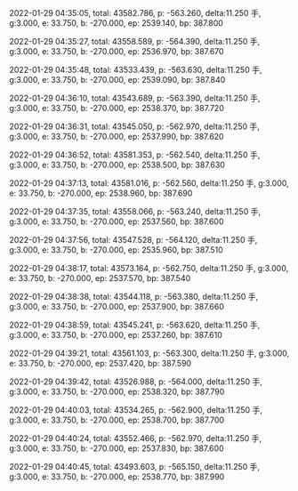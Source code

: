2022-01-29 04:35:05, total: 43582.786, p: -563.260, delta:11.250 手, g:3.000, e: 33.750, b: -270.000, ep: 2539.140, bp: 387.800

2022-01-29 04:35:27, total: 43558.589, p: -564.390, delta:11.250 手, g:3.000, e: 33.750, b: -270.000, ep: 2536.970, bp: 387.670

2022-01-29 04:35:48, total: 43533.439, p: -563.630, delta:11.250 手, g:3.000, e: 33.750, b: -270.000, ep: 2539.090, bp: 387.840

2022-01-29 04:36:10, total: 43543.689, p: -563.390, delta:11.250 手, g:3.000, e: 33.750, b: -270.000, ep: 2538.370, bp: 387.720

2022-01-29 04:36:31, total: 43545.050, p: -562.970, delta:11.250 手, g:3.000, e: 33.750, b: -270.000, ep: 2537.990, bp: 387.620

2022-01-29 04:36:52, total: 43581.353, p: -562.540, delta:11.250 手, g:3.000, e: 33.750, b: -270.000, ep: 2538.500, bp: 387.630

2022-01-29 04:37:13, total: 43581.016, p: -562.560, delta:11.250 手, g:3.000, e: 33.750, b: -270.000, ep: 2538.960, bp: 387.690

2022-01-29 04:37:35, total: 43558.066, p: -563.240, delta:11.250 手, g:3.000, e: 33.750, b: -270.000, ep: 2537.560, bp: 387.600

2022-01-29 04:37:56, total: 43547.528, p: -564.120, delta:11.250 手, g:3.000, e: 33.750, b: -270.000, ep: 2535.960, bp: 387.510

2022-01-29 04:38:17, total: 43573.164, p: -562.750, delta:11.250 手, g:3.000, e: 33.750, b: -270.000, ep: 2537.570, bp: 387.540

2022-01-29 04:38:38, total: 43544.118, p: -563.380, delta:11.250 手, g:3.000, e: 33.750, b: -270.000, ep: 2537.900, bp: 387.660

2022-01-29 04:38:59, total: 43545.241, p: -563.620, delta:11.250 手, g:3.000, e: 33.750, b: -270.000, ep: 2537.260, bp: 387.610

2022-01-29 04:39:21, total: 43561.103, p: -563.300, delta:11.250 手, g:3.000, e: 33.750, b: -270.000, ep: 2537.420, bp: 387.590

2022-01-29 04:39:42, total: 43526.988, p: -564.000, delta:11.250 手, g:3.000, e: 33.750, b: -270.000, ep: 2538.320, bp: 387.790

2022-01-29 04:40:03, total: 43534.265, p: -562.900, delta:11.250 手, g:3.000, e: 33.750, b: -270.000, ep: 2538.700, bp: 387.700

2022-01-29 04:40:24, total: 43552.466, p: -562.970, delta:11.250 手, g:3.000, e: 33.750, b: -270.000, ep: 2537.830, bp: 387.600

2022-01-29 04:40:45, total: 43493.603, p: -565.150, delta:11.250 手, g:3.000, e: 33.750, b: -270.000, ep: 2538.770, bp: 387.990